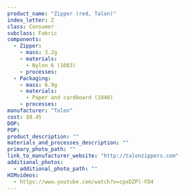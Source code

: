 ```yaml
---
product_name: "Zipper (red, Talon)"
index_letter: Z
class: Consumer
subclass: Fabric
components:
  - Zipper:
    - mass: 3.2g
    - materials:
      - Nylon 6 (1083)
    - processes:
  - Packaging:
    - mass: 6.9g
    - materials:
      - Paper and cardboard (1040)
    - processes:
manufacturer: "Talon"
cost: $0.45
DOP: 
POP: 
product_description: ""
materials_and_processes_description: ""
primary_photo_path: ""
link_to_manufacturer_website: "http://talonzippers.com"
additional_photos:
  - additional_photo_path: ""
HIMvideos:
  - https://www.youtube.com/watch?v=cpxDZPl-FD4
---
```

